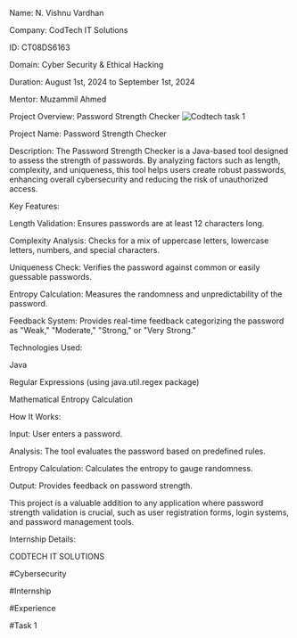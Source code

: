
Name: N. Vishnu Vardhan

Company: CodTech IT Solutions

ID: CT08DS6163

Domain: Cyber Security & Ethical Hacking

Duration: August 1st, 2024 to September 1st, 2024

Mentor: Muzammil Ahmed



Project Overview: Password Strength Checker
![Codtech task 1 ](https://github.com/user-attachments/assets/df0c8e5a-038f-485b-b179-947b65f7278e)




Project Name: Password Strength Checker



Description: The Password Strength Checker is a Java-based tool designed to assess the strength of passwords. By analyzing factors such as length, complexity, and uniqueness, this tool helps users create robust passwords, enhancing overall cybersecurity and reducing the risk of unauthorized access.

Key Features:

Length Validation: Ensures passwords are at least 12 characters long.

Complexity Analysis: Checks for a mix of uppercase letters, lowercase letters, numbers, and special characters.

Uniqueness Check: Verifies the password against common or easily guessable passwords.

Entropy Calculation: Measures the randomness and unpredictability of the password.

Feedback System: Provides real-time feedback categorizing the password as "Weak," "Moderate," "Strong," or "Very Strong."

Technologies Used:

Java

Regular Expressions (using java.util.regex package)

Mathematical Entropy Calculation

How It Works:

Input: User enters a password.

Analysis: The tool evaluates the password based on predefined rules.

Entropy Calculation: Calculates the entropy to gauge randomness.

Output: Provides feedback on password strength.

This project is a valuable addition to any application where password strength validation is crucial, such as user registration forms, login systems, and password management tools.

Internship Details:





CODTECH IT SOLUTIONS

#Cybersecurity

#Internship

#Experience 

#Task 1
